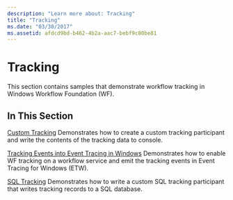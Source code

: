 ```yaml
---
description: "Learn more about: Tracking"
title: "Tracking"
ms.date: "03/30/2017"
ms.assetid: afdcd9bd-b462-4b2a-aac7-bebf9c80be81
---
```

# Tracking

This section contains samples that demonstrate workflow tracking in Windows Workflow Foundation (WF).

## In This Section

 [Custom Tracking](custom-tracking.md)
 Demonstrates how to create a custom tracking participant and write the contents of the tracking data to console.

 [Tracking Events into Event Tracing in Windows](tracking-events-into-event-tracing-in-windows.md)
 Demonstrates how to enable WF tracking on a workflow service and emit the tracking events in Event Tracing for Windows (ETW).

 [SQL Tracking](sql-tracking.md)
 Demonstrates how to write a custom SQL tracking participant that writes tracking records to a SQL database.
